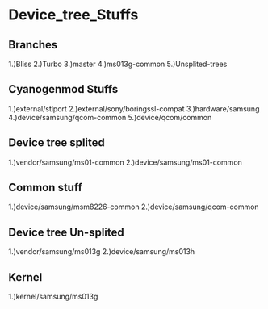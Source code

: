 # Device_tree_Stuffs

Branches
--------
1.)Bliss
2.)Turbo
3.)master
4.)ms013g-common
5.)Unsplited-trees

Cyanogenmod Stuffs
------------
1.)external/stlport
2.)external/sony/boringssl-compat
3.)hardware/samsung
4.)device/samsung/qcom-common
5.)device/qcom/common

Device tree splited
-------
1.)vendor/samsung/ms01-common
2.)device/samsung/ms01-common

Common stuff
----
1.)device/samsung/msm8226-common
2.)device/samsung/qcom-common

Device tree Un-splited
-----
1.)vendor/samsung/ms013g
2.)device/samsung/ms013h

Kernel
----
1.)kernel/samsung/ms013g
